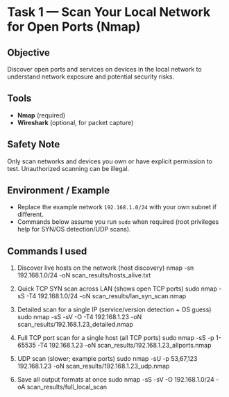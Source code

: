# Task 1 — Scan Your Local Network for Open Ports (Nmap)

## Objective
Discover open ports and services on devices in the local network to understand network exposure and potential security risks.

## Tools
- **Nmap** (required)
- **Wireshark** (optional, for packet capture)

## Safety Note
Only scan networks and devices you own or have explicit permission to test. Unauthorized scanning can be illegal.

## Environment / Example
- Replace the example network `192.168.1.0/24` with your own subnet if different.
- Commands below assume you run `sudo` when required (root privileges help for SYN/OS detection/UDP scans).

## Commands I used
1. Discover live hosts on the network (host discovery)
nmap -sn 192.168.1.0/24 -oN scan_results/hosts_alive.txt

2. Quick TCP SYN scan across LAN (shows open TCP ports)
sudo nmap -sS -T4 192.168.1.0/24 -oN scan_results/lan_syn_scan.nmap

3. Detailed scan for a single IP (service/version detection + OS guess)
sudo nmap -sS -sV -O -T4 192.168.1.23 -oN scan_results/192.168.1.23_detailed.nmap

4. Full TCP port scan for a single host (all TCP ports)
sudo nmap -sS -p 1-65535 -T4 192.168.1.23 -oN scan_results/192.168.1.23_allports.nmap

5. UDP scan (slower; example ports)
sudo nmap -sU -p 53,67,123 192.168.1.23 -oN scan_results/192.168.1.23_udp.nmap

6. Save all output formats at once
sudo nmap -sS -sV -O 192.168.1.0/24 -oA scan_results/full_local_scan
